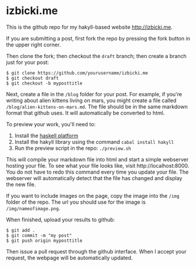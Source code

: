 # izbicki.me

This is the github repo for my hakyll-based website http://izbicki.me.  

If you are submitting a post, first fork the repo by pressing the fork button in the upper right corner.

Then clone the fork; then checkout the `draft` branch; then create a branch just for your post:

```
$ git clone https://github.com/yourusername/izbicki.me
$ git checkout draft
$ git checkout -b myposttitle
```

Next, create a file in the `/blog` folder for your post.  For example, if you're writing about alien kittens living on mars, you might create a file called `/blog/alien-kittens-on-mars.md`.  The file should be in the same markdown format that github uses.  It will automatically be converted to html.

To preview your work, you'll need to:

1.  Install the [haskell platform](http://www.haskell.org/platform/)
2.  Install the hakyll library using the command `cabal install hakyll`
3.  Run the preview script in the repo: `./preview.sh`

This will compile your markdown file into html and start a simple webserver hosting your file.  To see what your file looks like, visit http://localhost:8000.  You do not have to redo this command every time you update your file.  The webserver will automatically detect that the file has changed and display the new file.

If you want to include images on the page, copy the image into the `/img` folder of the repo.  The url you should use for the image is `/img/nameofimage.png`.

When finished, upload your results to github:

```
$ git add .
$ git commit -m "my post"
$ git push origin myposttitle
```

Then issue a pull request through the github interface.  When I accept your request, the webpage will be automatically updated.
